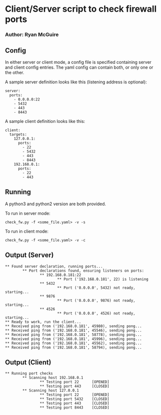 # Client/Server script to check firewall ports
### Author: Ryan McGuire

## Config
In either server or client mode, a config file is specified containing 
server and client config entries. The yaml config can contain both, or only
one or the other.

A sample server definition looks like this (listening address is optional):
```
server:
  ports:
    - 0.0.0.0:22
    - 5432
    - 443
    - 8443
```

A sample client definition looks like this:
```
client:
  targets:
    127.0.0.1:
      ports:
        - 22
        - 5432
        - 443
        - 8443
    192.168.0.1:
      ports:
        - 22
        - 443
```

## Running
A python3 and python2 version are both provided.

To run in server mode:
```
check_fw.py -f <some_file.yaml> -v -s
```

To run in client mode:
```
check_fw.py -f <some_file.yaml> -v -c
```

## Output (Server)
```
** Found server declaration, running ports...
        ** Port declarations found, ensuring listeners on ports:
                ** 192.168.0.181:22
                        ** Port ('192.168.0.181', 22) is listening
                ** 5432
                        ** Port ('0.0.0.0', 5432) not ready, starting...
                ** 9876
                        ** Port ('0.0.0.0', 9876) not ready, starting...
                ** 4526
                        ** Port ('0.0.0.0', 4526) not ready, starting...
** Ready to work, run the client...
** Received ping from ('192.168.0.181', 45980), sending pong...
** Received ping from ('192.168.0.181', 45546), sending pong...
** Received ping from ('192.168.0.181', 58778), sending pong...
** Received ping from ('192.168.0.181', 45996), sending pong...
** Received ping from ('192.168.0.181', 45562), sending pong...
** Received ping from ('192.168.0.181', 58794), sending pong...
```

## Output (Client)
```
** Running port checks
        ** Scanning host 192.168.0.1
                ** Testing port 22      [OPENED]
                ** Testing port 443     [CLOSED]
        ** Scanning host 127.0.0.1
                ** Testing port 22      [OPENED]
                ** Testing port 5432    [CLOSED]
                ** Testing port 443     [CLOSED]
                ** Testing port 8443    [CLOSED]
```
